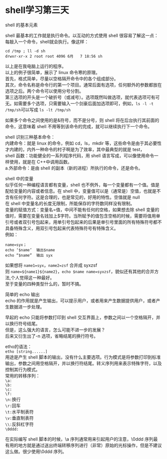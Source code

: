 # shell学习第三天

shell 的基本元素
 
shell 最基本的工作就是执行命令。以互动的方式使用 shell 很容易了解这一点：每敲入一个命令，shell就会执行。像这样：  

```
cd /tmp ; ll -d sh  
drwxr-xr-x 2 root root 4096 6月   7 18:56 sh  
```

以上是在我电脑上运行的程序。  
以上的例子很简单，展示了 linux 命令寒的原理。  
首先，格式简单，尽量以空格隔开命令中的各个组成部分。  
其次，命令名称是命令行的第一个项目。通常后面有选项，任何额外的参数都放在选项之后。两个命令可以使用分号分割。  
第三选项的开头是一个破折号（或减号）。选项既然叫做选项，就代表选项可有可无。如需要多个选项，只需要输入一个剑豪后面加选项即可，例如，```ls -l -t /tmp/sh```可以写成 ```ls -lt /tmp/sh```
 
如果多个命令之间使用的是&符号，而不是分号，则 shell 将在后台执行其前面的命令，这意味着 shell 不用等到该命令的完成，就可以继续执行下一个命令。

shell 识别三种基本命令：  
内建命令：就是 linux 的命令，例如 cd，ls，mkdir 等，这些命令是由于其必要性才内建的，内外一种命令的村子啊是为了效率，其中最典型的就是 test，  
shell 函数：功能健全的一系列程序代码，用 shell 语言写成，可以像使用命令一样使用，就是在 C++中调用函数。  
a.外部命令：是由 shell 的副本（新的进程）所执行的命令，还是命令。


shell 中的变量  
似乎任何一种编程语言都有变量，shell 也不例外，每一个变量都有一个值。值是配给变量的内容或者信息。在 shell 中，变量值可以是（通常是）空值，也就是不含有任何字符。这是合理的，也是常见的，好用的特性。空值就是 null  
在 shell 中变量名的长度无限制，所能保存的字符数同样没有限制。  
变量的赋值方式：变量名=值，中间不能有任何的空格，如果想去除 shell 变量的值时，需要在变量名钱加上$字符。当所赋予的值包含空格的时候，需要将值用单引号或者双引号包起来，用单引号包起来的后果是单引号里面的所有特殊符号都不具备特殊含义，用双引号包起来代表特殊符号有特殊含义。  
例如：  

```
name=syx；  
echo ‘$name’  输出$name  
echo “$name”  输出 syx  
```

如果想将 ```name1=syx```，```name2=zsf``` 合并成 syxzsf  
则 ```name=${name1}${name2}```，```echo $name name=syxzsf```，貌似还有其他的合并方法,个人觉得这一种最好。  
至于变量的四种类型什么的，暂时不搞。
 
 
简单的 echo 输出  
echo 的作用就是产生输出，可以提示用户，或者用来产生数据提供用户，或者产生数据进一步处理。
 
早起的 echo 只能将参数打印到 shell 交互界面上，参数之间以一个空格隔开，并以换行符号结尾。  
但是，这么强大的语言，怎么可能不进一步的发展？  
后来又衍生出了-n 选项，省略结尾的换行符号。
 
etho的语法：  
```etho [string......]```  
用途是产生 shell 脚本的输出，没有什么主要选项。行为模式是将参数打印到标准输出，参数之间用空格隔开，并以换行符结尾。转义序列用来表示特殊字符，以及控制其行为模式。  
常用的转移序列：  
```\a:```  
```\b:```  
```\c:```  
```\f:```  
```\n:```换行  
```\r:```回车  
```\t:```水平制表符  
```\v:```垂直制表符  
```\\:```反斜杠字符  
```\0ddd:```

 
在实际编写 shell 脚本的时候，\a 序列通常用来引起用户的注意，\0ddd 序列最有用的地方就是通过送出终端转移序列进行（非常）原始的光标操作，但是不建议这么做。很少使用\0ddd 序列。